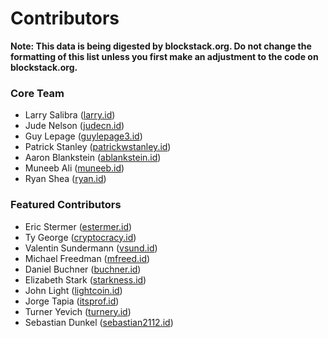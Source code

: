 # Contributors

**Note: This data is being digested by blockstack.org. Do not change the formatting of this list unless you first make an adjustment to the code on blockstack.org.**

### Core Team

- Larry Salibra ([larry.id](https://onename.com/larry))
- Jude Nelson ([judecn.id](https://explorer.blockstack.org/name/judecn.id))
- Guy Lepage ([guylepage3.id](https://onename.com/guylepage3))
- Patrick Stanley ([patrickwstanley.id](https://explorer.blockstack.org/name/patrickwstanley.id))
- Aaron Blankstein ([ablankstein.id](https://onename.com/ablankstein))
- Muneeb Ali ([muneeb.id](https://onename.com/muneeb))
- Ryan Shea ([ryan.id](https://onename.com/ryan))

### Featured Contributors

- Eric Stermer ([estermer.id](https://onename.com/estermer))
- Ty George ([cryptocracy.id](https://explorer.blockstack.org/name/cryptocracy.id))
- Valentin Sundermann ([vsund.id](https://onename.com/vsund))
- Michael Freedman ([mfreed.id](https://onename.com/mfreed))
- Daniel Buchner ([buchner.id](https://onename.com/buchner))
- Elizabeth Stark ([starkness.id](https://onename.com/starkness))
- John Light ([lightcoin.id](https://onename.com/lightcoin))
- Jorge Tapia ([itsprof.id](https://onename.com/itsprof))
- Turner Yevich ([turnery.id](https://onename.com/turnery))
- Sebastian Dunkel ([sebastian2112.id](https://onename.com/sebastian2112))
